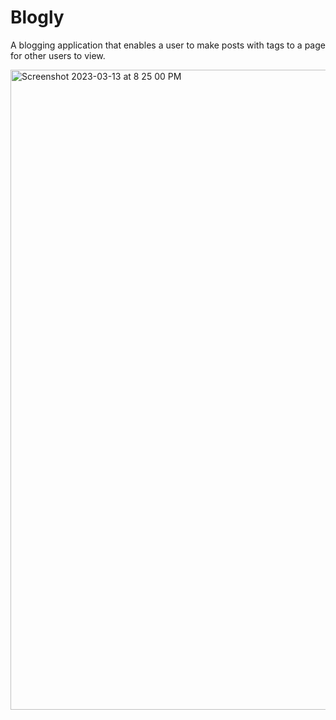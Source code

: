# Blogly

A blogging application that enables a user to make posts with tags to a page for other users to view.

<img width="1024" alt="Screenshot 2023-03-13 at 8 25 00 PM" src="https://user-images.githubusercontent.com/121631380/224861274-d4218dc6-bdd6-4caa-8e17-8778db85eaa4.png">
